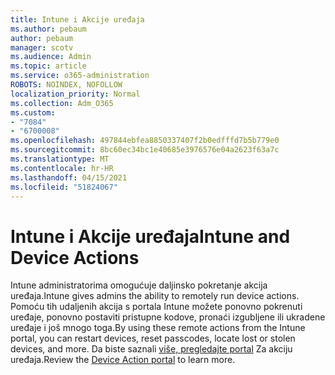 ```yaml
---
title: Intune i Akcije uređaja
ms.author: pebaum
author: pebaum
manager: scotv
ms.audience: Admin
ms.topic: article
ms.service: o365-administration
ROBOTS: NOINDEX, NOFOLLOW
localization_priority: Normal
ms.collection: Adm_O365
ms.custom:
- "7084"
- "6700008"
ms.openlocfilehash: 497844ebfea8850337407f2b0edfffd7b5b779e0
ms.sourcegitcommit: 8bc60ec34bc1e40685e3976576e04a2623f63a7c
ms.translationtype: MT
ms.contentlocale: hr-HR
ms.lasthandoff: 04/15/2021
ms.locfileid: "51824067"
---
```

# <a name="intune-and-device-actions"></a><span data-ttu-id="1db86-102">Intune i Akcije uređaja</span><span class="sxs-lookup"><span data-stu-id="1db86-102">Intune and Device Actions</span></span>

<span data-ttu-id="1db86-103">Intune administratorima omogućuje daljinsko pokretanje akcija uređaja.</span><span class="sxs-lookup"><span data-stu-id="1db86-103">Intune gives admins the ability to remotely run device actions.</span></span> <span data-ttu-id="1db86-104">Pomoću tih udaljenih akcija s portala Intune možete ponovno pokrenuti uređaje, ponovno postaviti pristupne kodove, pronaći izgubljene ili ukradene uređaje i još mnogo toga.</span><span class="sxs-lookup"><span data-stu-id="1db86-104">By using these remote actions from the Intune portal, you can restart devices, reset passcodes, locate lost or stolen devices, and more.</span></span> <span data-ttu-id="1db86-105">Da biste saznali [više, pregledajte portal](https://docs.microsoft.com/mem/intune/remote-actions/) Za akciju uređaja.</span><span class="sxs-lookup"><span data-stu-id="1db86-105">Review the [Device Action portal](https://docs.microsoft.com/mem/intune/remote-actions/) to learn more.</span></span>
